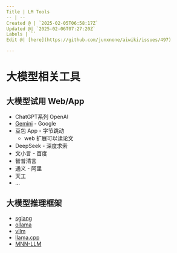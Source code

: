 ```yaml
---
Title | LM Tools
-- | --
Created @ | `2025-02-05T06:58:17Z`
Updated @| `2025-02-06T07:27:20Z`
Labels | ``
Edit @| [here](https://github.com/junxnone/aiwiki/issues/497)

---
```

# 大模型相关工具

## 大模型试用 Web/App
- ChatGPT系列 OpenAI
- [Gemini](https://gemini.google.com/) - Google
- 豆包 App - 字节跳动
  - web 扩展可以读论文
- DeepSeek - 深度求索
- 文小言 - 百度
- 智普清言
- 通义 - 阿里
- 天工
- ...


## 大模型推理框架
- [sglang](https://github.com/sgl-project/sglang)
- [ollama](https://ollama.com/)
- [vllm](https://github.com/vllm-project/vllm)
- [llama.cpp](https://github.com/ggerganov/llama.cpp)
- [MNN-LLM](https://github.com/alibaba/MNN/blob/master/README_CN.md)
